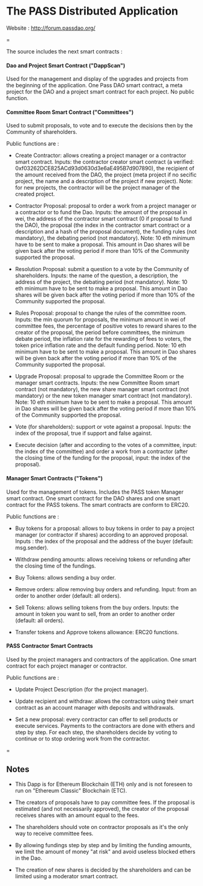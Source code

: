 # The PASS Distributed Application


Website : http://forum.passdao.org/

=

The source includes the next smart contracts :


#### Dao and Project Smart Contract ("DappScan")
Used for the management and display of the upgrades and projects from the beginning of the application. One Pass DAO smart contract, a meta project for the DAO and a project smart contract for each project. No public function.


#### Committee Room Smart Contract ("Committees")
Used to submit proposals, to vote and to execute the decisions then by the Community of shareholders.

Public functions are :

- Create Contractor: allows creating a project manager or a contractor smart contract. Inputs: the contractor creator smart contract (a verified: 0xf03262DCE825ACd93d0630d3e6aE495B7d907890), the recipient of the amount received from the DAO, the project (meta project if no secific project, the name and a description of the project if new project). Note: for new projects, the contractor will be the project manager of the created project.

- Contractor Proposal: proposal to order a work from a project manager or a contractor or to fund the Dao. Inputs: the amount of the proposal in wei, the address of the contractor smart contract (0 if proposal to fund the DAO), the proposal (the index in the contractor smart contract or a description and a hash of the proposal document), the funding rules (not mandatory), the debating period (not mandatory). Note: 10 eth minimum have to be sent to make a proposal. This amount in Dao shares will be given back after the voting period if more than 10% of the Community supported the proposal.

- Resolution Proposal: submit a question to a vote by the Community of shareholders. Inputs: the name of the question, a description, the address of the project, the debating period (not mandatory). Note: 10 eth minimum have to be sent to make a proposal. This amount in Dao shares will be given back after the voting period if more than 10% of the Community supported the proposal.

- Rules Proposal: proposal to change the rules of the committee room. Inputs: the min quorum for proposals, the minimum amount in wei of committee fees, the percentage of positive votes to reward shares to the creator of the proposal, the period before committees, the minimum debate period, the inflation rate for the rewarding of fees to voters, the token price inflation rate and the default funding period. Note: 10 eth minimum have to be sent to make a proposal. This amount in Dao shares will be given back after the voting period if more than 10% of the Community supported the proposal.

- Upgrade Proposal: proposal to upgrade the Committee Room or the manager smart contracts. Inputs: the new Committee Room smart contract (not mandatory), the new share manager smart contract (not mandatory) or the new token manager smart contract (not mandatory). Note: 10 eth minimum have to be sent to make a proposal. This amount in Dao shares will be given back after the voting period if more than 10% of the Community supported the proposal.

- Vote (for shareholders): support or vote against a proposal. Inputs: the index of the proposal, true if support and false against.

- Execute decision (after and according to the votes of a committee, input: the index of the committee) and order a work from a contractor (after the closing time of the funding for the proposal, input: the index of the proposal).


#### Manager Smart Contracts ("Tokens")
Used for the management of tokens. Includes the PASS token Manager smart contract. One smart contract for the DAO shares and one smart contract for the PASS tokens. The smart contracts are conform to ERC20.

Public functions are : 

- Buy tokens for a proposal: allows to buy tokens in order to pay a project manager (or contractor if shares) according to an approved proposal. Inputs : the index of the proposal and the address of the buyer (default: msg.sender).

- Withdraw pending amounts: allows receiving tokens or refunding after the closing time of the fundings.

- Buy Tokens: allows sending a buy order.

- Remove orders: allow removing buy orders and refunding. Input: from an order to another order (default: all orders).

- Sell Tokens: allows selling tokens from the buy orders. Inputs: the amount in token you want to sell, from an order to another order (default: all orders).

- Transfer tokens and Approve tokens allowance: ERC20 functions.


#### PASS Contractor Smart Contracts
Used by the project managers and contractors of the application. One smart contract for each project manager or contractor.

Public functions are : 

- Update Project Description (for the project manager).

- Update recipient and withdraw: allows the contractors using their smart contract as an account manager with deposits and withdrawals.

- Set a new proposal: every contractor can offer to sell products or execute services. Payments to the contractors are done with ethers and step by step. For each step, the shareholders decide by voting to continue or to stop ordering work from the contractor.  

=

## Notes

- This Dapp is for Ethereum Blockchain (ETH) only and is not foreseen to run on "Ethereum Classic" Blockchain (ETC).

- The creators of proposals have to pay committee fees. If the proposal is estimated (and not necessarily approved), the creator of the proposal receives shares with an amount equal to the fees.

- The shareholders should vote on contractor proposals as it's the only way to receive committee fees. 

- By allowing fundings step by step and by limiting the funding amounts, we limit the amount of money "at risk" and avoid useless blocked ethers in the Dao.

- The creation of new shares is decided by the shareholders and can be limited using a moderator smart contract. 
